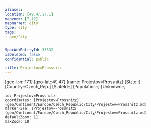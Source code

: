 ```yaml
---
aliases: 
location: [49.47,17.1]
mapzoom: [7,12] 
mapmarker: city 
type: City
tags:
- geo/City


SpocWebEntityId: 33532
isDeleted: false
confidential: public

title: Projestov=Prossnitz
---
```

[geo-lon::17.1]
[geo-lat::49.47]
[name::Projestov=Prossnitz]
[State::]
[Country::Czech_Rep.]
[StateId::]
[Population::]
[Unknown::]


```leaflet
id: Projestov=Prossnitz
coordinates: [Projestov=Prossnitz](geo/Continent/Europe/Czech_Republic/City/Projestov=Prossnitz.md)
markerFile: [Projestov=Prossnitz](geo/Continent/Europe/Czech_Republic/City/Projestov=Prossnitz.md)
defaultZoom: 11 
maxZoom: 18
```


